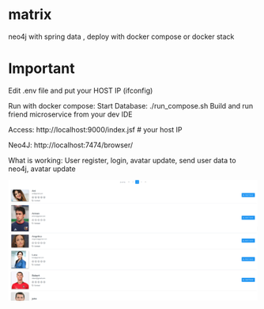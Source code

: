 # matrix
neo4j with spring data , deploy with docker compose or docker stack

# Important

Edit .env file and put your HOST IP (ifconfig)

Run with docker compose:
Start Database: ./run_compose.sh
Build and run friend microservice from your dev IDE

Access: http://localhost:9000/index.jsf # your host IP

Neo4J: http://localhost:7474/browser/

What is working:
User register, login, avatar update, send user data to neo4j, avatar update

![alt text](https://github.com/armdev/matrix/blob/main/images/socnet.PNG)